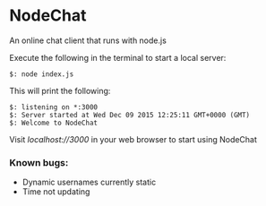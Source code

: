 # NodeChat
An online chat client that runs with node.js

Execute the following in the terminal to start a local server:
	
	$: node index.js

This will print the following:

	$: listening on *:3000
	$: Server started at Wed Dec 09 2015 12:25:11 GMT+0000 (GMT)
	$: Welcome to NodeChat

Visit *localhost://3000* in your web browser to start using NodeChat


### Known bugs:

-	Dynamic usernames currently static
-	Time not updating
	